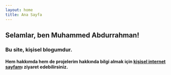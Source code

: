 ```yaml
---
layout: home
title: Ana Sayfa
---
```

## Selamlar, ben Muhammed Abdurrahman!
### Bu site, kişisel blogumdur.
#### Hem hakkımda hem de projelerim hakkında bilgi almak için [kişisel internet sayfam](https://mukonqi.github.io)ı ziyaret edebilirsiniz.